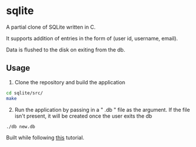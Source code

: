 # sqlite

A partial clone of SQLite written in C.

It supports addition of entries in the form of (user id, username, email).

Data is flushed to the disk on exiting from the db.

## Usage

1. Clone the repository and build the application

```bash
cd sqlite/src/
make
```

2. Run the application by passing in a " .db " file as the argument. If the file isn't present, it will be created once the user exits the db

```bash
./db new.db
```

Built while following [this](https://cstack.github.io/db_tutorial/) tutorial.
